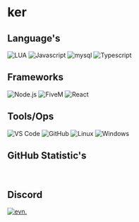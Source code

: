 <div align="left">

# ker

## Language's

<img src="https://img.shields.io/badge/Lua-black?style=for-the-badge&logo=lua" alt="LUA">
<img src="https://img.shields.io/badge/Javascript-black?style=for-the-badge&logo=javascript" alt="Javascript">
<img src="https://img.shields.io/badge/mysql-black?style=for-the-badge&logo=mysql" alt="mysql">
<img src="https://img.shields.io/badge/Typescript-black?style=for-the-badge&logo=typescript" alt="Typescript">

## Frameworks
<img src="https://img.shields.io/badge/Node.js-black?style=for-the-badge&logo=node.js" alt="Node.js">
<img src="https://img.shields.io/badge/fivem-black?style=for-the-badge&logo=fivem" alt="FiveM">
<img src="https://img.shields.io/badge/react-black?style=for-the-badge&logo=react" alt="React">

## Tools/Ops

<img src="https://img.shields.io/badge/VS%20Code-black?style=for-the-badge" alt="VS Code">
<img src="https://img.shields.io/badge/GitHub-black?style=for-the-badge&logo=github" alt="GitHub">
<img src="https://img.shields.io/badge/Linux-black?style=for-the-badge&logo=linux" alt="Linux">
<img src="https://img.shields.io/badge/Windows-black?style=for-the-badge&logo=windows" alt="Windows">

## GitHub Statistic's

<a href="https://git.io/streak-stats"><img src="https://wakatime.com/badge/user/b43316f0-6cd7-4900-886c-3098f3d6dadf.svg" alt="" /></a>
<a href="https://git.io/streak-stats"><img src="https://github-readme-6oas-projects.vercel.app/api/wakatime?username=6oa&theme=transparent&v=2&hide_border=true&custom_title=Language%20Time of last 7 days:&hide=other" alt="" /></a>

## Discord
<a href="https://discordapp.com/users/1041903927253286952"><img src="https://img.shields.io/badge/evn.-black?style=for-the-badge&logo=discord" alt="evn."></a>

</div>
